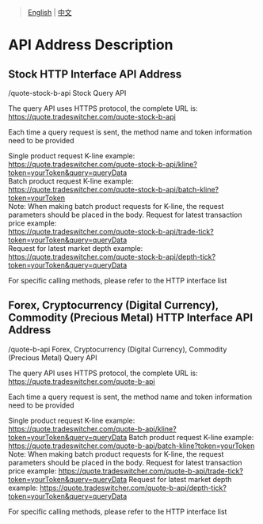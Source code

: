> [English](./api_address_description.md) | [中文](./api_address_description_cn.md)

# API Address Description

## Stock HTTP Interface API Address
/quote-stock-b-api    Stock Query API<br/>

The query API uses HTTPS protocol, the complete URL is:<br/>https://quote.tradeswitcher.com/quote-stock-b-api<br/>

Each time a query request is sent, the method name and token information need to be provided<br/>

Single product request K-line example:<br/>
https://quote.tradeswitcher.com/quote-stock-b-api/kline?token=yourToken&query=queryData<br/>
Batch product request K-line example:<br/>
https://quote.tradeswitcher.com/quote-stock-b-api/batch-kline?token=yourToken<br/>
Note: When making batch product requests for K-line, the request parameters should be placed in the body.
Request for latest transaction price example:<br/>
https://quote.tradeswitcher.com/quote-stock-b-api/trade-tick?token=yourToken&query=queryData<br/>
Request for latest market depth example:<br/>
https://quote.tradeswitcher.com/quote-stock-b-api/depth-tick?token=yourToken&query=queryData<br/>

For specific calling methods, please refer to the HTTP interface list<br/>

## Forex, Cryptocurrency (Digital Currency), Commodity (Precious Metal) HTTP Interface API Address
/quote-b-api Forex, Cryptocurrency (Digital Currency), Commodity (Precious Metal) Query API<br/>

The query API uses HTTPS protocol, the complete URL is:<br/>https://quote.tradeswitcher.com/quote-b-api<br/>

Each time a query request is sent, the method name and token information need to be provided<br/>

Single product request K-line example:
https://quote.tradeswitcher.com/quote-b-api/kline?token=yourToken&query=queryData
Batch product request K-line example:
https://quote.tradeswitcher.com/quote-b-api/batch-kline?token=yourToken
Note: When making batch product requests for K-line, the request parameters should be placed in the body.
Request for latest transaction price example:
https://quote.tradeswitcher.com/quote-b-api/trade-tick?token=yourToken&query=queryData
Request for latest market depth example:
https://quote.tradeswitcher.com/quote-b-api/depth-tick?token=yourToken&query=queryData

For specific calling methods, please refer to the HTTP interface list<br/>

